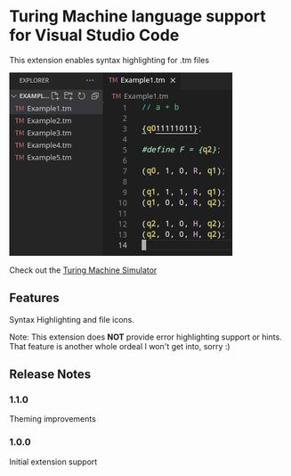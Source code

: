 # Turing Machine language support for Visual Studio Code
This extension enables syntax highlighting for .tm files

![A demo view of what it looks like](images/demo.png)


Check out the [Turing Machine Simulator](https://github.com/margual56/TuringMachine)

## Features

Syntax Highlighting and file icons.

Note: This extension does **NOT** provide error highlighting support or hints. That feature is another whole ordeal I won't get into, sorry :)

## Release Notes

### 1.1.0

Theming improvements

### 1.0.0

Initial extension support
